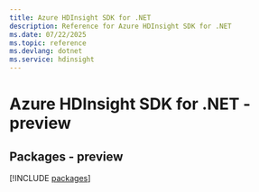 ```yaml
---
title: Azure HDInsight SDK for .NET
description: Reference for Azure HDInsight SDK for .NET
ms.date: 07/22/2025
ms.topic: reference
ms.devlang: dotnet
ms.service: hdinsight
---
```

# Azure HDInsight SDK for .NET - preview
## Packages - preview
[!INCLUDE [packages](hdinsight-index.md)]